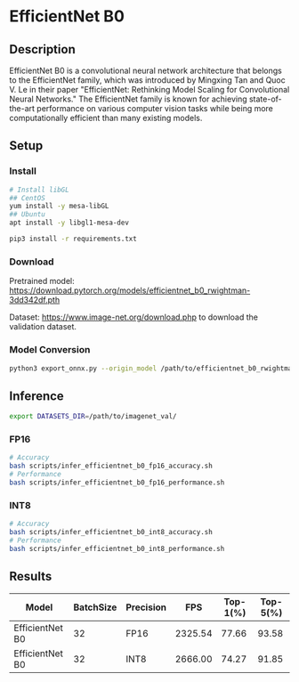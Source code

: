 # EfficientNet B0

## Description

EfficientNet B0 is a convolutional neural network architecture that belongs to the EfficientNet family, which was introduced by Mingxing Tan and Quoc V. Le in their paper "EfficientNet: Rethinking Model Scaling for Convolutional Neural Networks." The EfficientNet family is known for achieving state-of-the-art performance on various computer vision tasks while being more computationally efficient than many existing models.

## Setup

### Install

```bash
# Install libGL
## CentOS
yum install -y mesa-libGL
## Ubuntu
apt install -y libgl1-mesa-dev

pip3 install -r requirements.txt
```

### Download

Pretrained model: <https://download.pytorch.org/models/efficientnet_b0_rwightman-3dd342df.pth>

Dataset: <https://www.image-net.org/download.php> to download the validation dataset.

### Model Conversion

```bash
python3 export_onnx.py --origin_model /path/to/efficientnet_b0_rwightman-3dd342df.pth --output_model efficientnet_b0.onnx
```

## Inference

```bash
export DATASETS_DIR=/path/to/imagenet_val/
```

### FP16

```bash
# Accuracy
bash scripts/infer_efficientnet_b0_fp16_accuracy.sh
# Performance
bash scripts/infer_efficientnet_b0_fp16_performance.sh
```

### INT8

```bash
# Accuracy
bash scripts/infer_efficientnet_b0_int8_accuracy.sh
# Performance
bash scripts/infer_efficientnet_b0_int8_performance.sh
```

## Results

| Model           | BatchSize | Precision | FPS     | Top-1(%) | Top-5(%) |
| --------------- | --------- | --------- | ------- | -------- | -------- |
| EfficientNet B0 | 32        | FP16      | 2325.54 | 77.66    | 93.58    |
| EfficientNet B0 | 32        | INT8      | 2666.00 | 74.27    | 91.85    |
